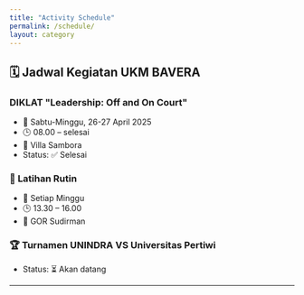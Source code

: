 ```yaml
---
title: "Activity Schedule"
permalink: /schedule/
layout: category
---
```

## 🗓️ Jadwal Kegiatan UKM BAVERA

### DIKLAT "Leadership: Off and On Court"
- 📅 Sabtu-Minggu, 26-27 April 2025
- 🕒 08.00 – selesai 
- 📍 Villa Sambora
- Status: ✅ Selesai
  
### 🎯 Latihan Rutin
- 📅 Setiap Minggu
- 🕒 13.30 – 16.00
- 📍 GOR Sudirman

### 🏆 Turnamen UNINDRA VS Universitas Pertiwi
- Status: ⏳ Akan datang
---
